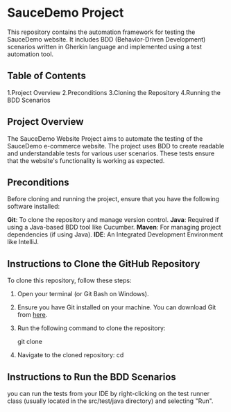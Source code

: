 # SauceDemo Project

This repository contains the automation framework for testing the SauceDemo website. It includes BDD (Behavior-Driven Development) scenarios written in Gherkin language and implemented using a test automation tool.

## Table of Contents

1.Project Overview
2.Preconditions
3.Cloning the Repository
4.Running the BDD Scenarios

## Project Overview

The SauceDemo Website Project aims to automate the testing of the SauceDemo e-commerce website. The project uses BDD to create readable and understandable tests for various user scenarios. These tests ensure that the website's functionality is working as expected.

## Preconditions

Before cloning and running the project, ensure that you have the following software installed:

**Git**: To clone the repository and manage version control.
**Java**: Required if using a Java-based BDD tool like Cucumber.
**Maven**: For managing project dependencies (if using Java).
**IDE**: An Integrated Development Environment like IntelliJ.

## Instructions to Clone the GitHub Repository

To clone this repository, follow these steps:

1. Open your terminal (or Git Bash on Windows).
2. Ensure you have Git installed on your machine. You can download Git from [here](https://git-scm.com/).
3. Run the following command to clone the repository:

    git clone <your-repo-url>
4. Navigate to the cloned repository: cd <repository-name>

## Instructions to Run the BDD Scenarios

you can run the tests from your IDE by right-clicking on the test runner class (usually located in the src/test/java directory) and selecting "Run".

